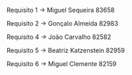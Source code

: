 Requisito 1 -> Miguel Sequeira 83658

Requisito 2 -> Gonçalo Almeida 82983

Requisito 4 -> João Carvalho 82582

Requisito 5 -> Beatriz Katzenstein 82959

Requisito 6 -> Miguel Clemente 82159
